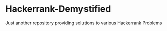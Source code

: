 # Hackerrank-Demystified
Just another repository providing solutions to various Hackerrank Problems
